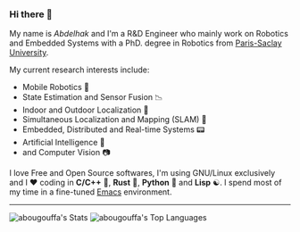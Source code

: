 ### Hi there 👋

My name is _Abdelhak_ and I'm a R&D Engineer who mainly work on Robotics and Embedded Systems with a PhD. degree in Robotics from [Paris-Saclay University](https://www.universite-paris-saclay.fr/en).

My current research interests include:

- Mobile Robotics :robot:
- State Estimation and Sensor Fusion :chart_with_downwards_trend:
- Indoor and Outdoor Localization :satellite:
- Simultaneous Localization and Mapping (SLAM) :car:
- Embedded, Distributed and Real-time Systems :pager:
- Artificial Intelligence :ghost:
- and Computer Vision :camera:

I love Free and Open Source softwares, I'm using GNU/Linux exclusively and I :heart: coding in **C/C++** 🔨, **Rust** 🦀, **Python** 🐍 and **Lisp** ☯️. I spend most of my time in a fine-tuned [Emacs](https://github.com/abougouffa/minemacs) environment.

---

![abougouffa's Stats](https://github-readme-stats.vercel.app/api?username=abougouffa&theme=default&show_icons=true&hide_border=false&count_private=true)
![abougouffa's Top Languages](https://github-readme-stats.vercel.app/api/top-langs/?username=abougouffa&theme=default&show_icons=true&hide_border=false&layout=compact)

